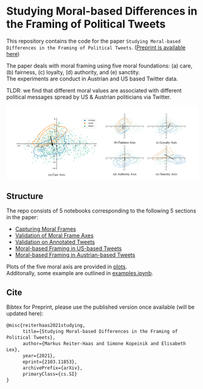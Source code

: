 # Studying Moral-based Differences in the Framing of Political Tweets

This repository contains the code for the paper `Studying Moral-based Differences in the Framing of Political Tweets`. ([Preprint is available here](https://arxiv.org/abs/2103.11853))

The paper deals with moral framing using five moral foundations: (a) care, (b) fairness, (c) loyalty, (d) authority, and (e) sanctity.  
The experiments are conduct in Austrian and US based Twitter data.  

TLDR: we find that different moral values are associated with different political messages spread by US & Austrian politicians via Twitter.

![Preview](preview.png)

## Structure

The repo consists of 5 notebooks corresponding to the following 5 sections in the paper:
- [Capturing Moral Frames](frame_axis.ipynb)
- [Validation of Moral Frame Axes](1_validation_of_moral_frame_axes.ipynb)
- [Validation on Annotated Tweets](2_validation_on_annotated_tweets.ipynb)
- [Moral-based Framing in US-based Tweets](3_moral_based_framing_in_us_based_tweets.ipynb)
- [Moral-based Framing in Austrian-based Tweets](4_moral_based_framing_in_austrian_based_tweets.ipynb)

Plots of the five moral axis are provided in [plots](plots/).  
Additonally, some example are outlined in [examples.ipynb](examples.ipynb).

## Cite

Bibtex for Preprint, please use the published version once available (will be updated here):

```
@misc{reiterhaas2021studying,
      title={Studying Moral-based Differences in the Framing of Political Tweets}, 
      author={Markus Reiter-Haas and Simone Kopeinik and Elisabeth Lex},
      year={2021},
      eprint={2103.11853},
      archivePrefix={arXiv},
      primaryClass={cs.SI}
}
```
